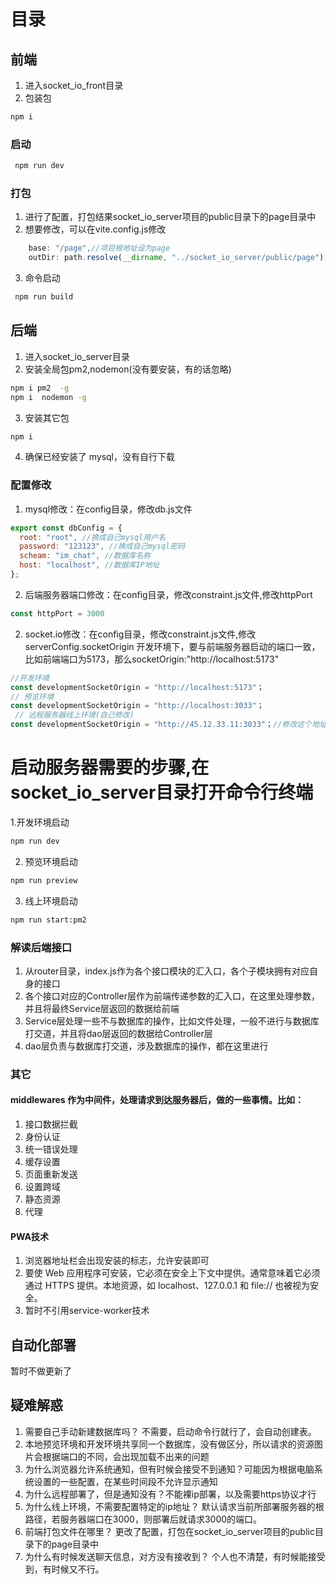 <!--
 * @Author: strongest-qiang 1309148358@qq.com
 * @Date: 2024-01-06 23:26:44
 * @LastEditors: strongest-qiang 1309148358@qq.com
 * @LastEditTime: 2024-10-25 17:15:29
 * @FilePath: \Front-end\uni-app\uni-project\REMADE.md
 * @Description: 这是默认设置,请设置`customMade`, 打开koroFileHeader查看配置 进行设置: https://github.com/OBKoro1/koro1FileHeader/wiki/%E9%85%8D%E7%BD%AE
-->
# 目录
## 前端
1. 进入socket_io_front目录
2. 包装包
```bash
npm i
```
### 启动
```bash
 npm run dev
```
### 打包
1. 进行了配置，打包结果socket_io_server项目的public目录下的page目录中
2. 想要修改，可以在vite.config.js修改
```js
    base: "/page",//项目根地址设为page
    outDir: path.resolve(__dirname, "../socket_io_server/public/page"), //打包路径,
```
3. 命令启动
```bash
 npm run build
```

## 后端
1. 进入socket_io_server目录
2. 安装全局包pm2,nodemon(没有要安装，有的话忽略)
```bash
npm i pm2  -g
npm i  nodemon -g
```
3. 安装其它包
```bash
npm i
```
4. 确保已经安装了 mysql，没有自行下载
### 配置修改
1. mysql修改：在config目录，修改db.js文件
```js
export const dbConfig = {
  root: "root", //换成自己mysql用户名
  password: "123123", //换成自己mysql密码
  scheam: "im_chat", //数据库名称
  host: "localhost", //数据库IP地址
};
```
2. 后端服务器端口修改：在config目录，修改constraint.js文件,修改httpPort
```js
const httpPort = 3000
```
2. socket.io修改：在config目录，修改constraint.js文件,修改 serverConfig.socketOrigin
开发环境下，要与前端服务器启动的端口一致，比如前端端口为5173，那么socketOrigin:"http://localhost:5173"
```js
//开发环境
const developmentSocketOrigin = "http://localhost:5173"；
// 预览环境
const developmentSocketOrigin = "http://localhost:3033"；
 // 远程服务器线上环境(自己修改)
const developmentSocketOrigin = "http://45.12.33.11:3033"；//修改这个地址
```
# 启动服务器需要的步骤,在socket_io_server目录打开命令行终端
1.开发环境启动
```bash
npm run dev
```
2. 预览环境启动
```bash
npm run preview
```
3. 线上环境启动
```bash
npm run start:pm2
```
### 解读后端接口
1. 从router目录，index.js作为各个接口模块的汇入口，各个子模块拥有对应自身的接口
2. 各个接口对应的Controller层作为前端传递参数的汇入口，在这里处理参数，并且将最终Service层返回的数据给前端
3. Service层处理一些不与数据库的操作，比如文件处理，一般不进行与数据库打交道，并且将dao层返回的数据给Controller层
4. dao层负责与数据库打交道，涉及数据库的操作，都在这里进行
### 其它
#### middlewares 作为中间件，处理请求到达服务器后，做的一些事情。比如：
1. 接口数据拦截
2. 身份认证
3. 统一错误处理
4. 缓存设置
5. 页面重新发送
6. 设置跨域
7. 静态资源
8. 代理
#### PWA技术
1. 浏览器地址栏会出现安装的标志，允许安装即可
2. 要使 Web 应用程序可安装，它必须在安全上下文中提供。通常意味着它必须通过 HTTPS 提供。本地资源，如 localhost、127.0.0.1 和 file:// 也被视为安全。
3. 暂时不引用service-worker技术
## 自动化部署
暂时不做更新了
## 疑难解惑
1. 需要自己手动新建数据库吗？ 不需要，启动命令行就行了，会自动创建表。
2. 本地预览环境和开发环境共享同一个数据库，没有做区分，所以请求的资源图片会根据端口的不同，会出现加载不出来的问题
3. 为什么浏览器允许系统通知，但有时候会接受不到通知？可能因为根据电脑系统设置的一些配置，在某些时间段不允许显示通知
4. 为什么远程部署了，但是通知没有？不能裸ip部署，以及需要https协议才行
5. 为什么线上环境，不需要配置特定的ip地址？ 默认请求当前所部署服务器的根路径，若服务器端口在3000，则部署后就请求3000的端口。
6. 前端打包文件在哪里？ 更改了配置，打包在socket_io_server项目的public目录下的page目录中
7. 为什么有时候发送聊天信息，对方没有接收到？ 个人也不清楚，有时候能接受到，有时候又不行。



